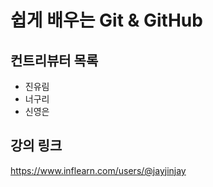 # 쉽게 배우는 Git & GitHub

## 컨트리뷰터 목록

- 진유림
- 너구리
- 신영은

## 강의 링크
https://www.inflearn.com/users/@jayjinjay